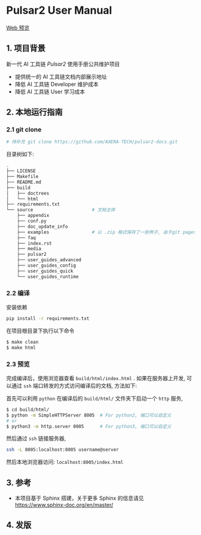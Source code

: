 # Pulsar2 User Manual

[Web 预览](todo)

## 1. 项目背景

新一代 AI 工具链 *Pulsar2* 使用手册公共维护项目

- 提供统一的 AI 工具链文档内部展示地址
- 降低 AI 工具链 Developer 维护成本
- 降低 AI 工具链 User 学习成本

## 2. 本地运行指南

### 2.1 git clone

```bash
# 待补充 git clone https://github.com/AXERA-TECH/pulsar2-docs.git
```

目录树如下:

```bash
.
├── LICENSE
├── Makefile
├── README.md
├── build
│   ├── doctrees
│   └── html
├── requirements.txt
└── source                      # 文档主体
    ├── appendix
    ├── conf.py
    ├── doc_update_info
    ├── examples                # 以 .zip 格式保存了一些例子, 由于git pages的限制, 在线文档不支持点击下载操作
    ├── faq
    ├── index.rst
    ├── media
    ├── pulsar2
    ├── user_guides_advanced
    ├── user_guides_config
    ├── user_guides_quick
    └── user_guides_runtime
```

### 2.2 编译

安装依赖

```bash
pip install -r requirements.txt
```

在项目根目录下执行以下命令

```bash
$ make clean
$ make html
```

### 2.3 预览

完成编译后，使用浏览器查看 `build/html/index.html` . 如果在服务器上开发, 可以通过 `ssh` 端口转发的方式访问编译后的文档, 方法如下:

首先可以利用 `python` 在编译后的 `build/html/` 文件夹下启动一个 `http` 服务,

```bash
$ cd build/html/
$ python -m SimpleHTTPServer 8005  # For python2, 端口可以自定义
# or
$ python3 -m http.server 8005      # For python3, 端口可以自定义
```

然后通过 `ssh` 链接服务器,

```bash
ssh -L 8005:localhost:8005 username@server
```

然后本地浏览器访问: `localhost:8005/index.html`

## 3. 参考

- 本项目基于 Sphinx 搭建，关于更多 Sphinx 的信息请见 https://www.sphinx-doc.org/en/master/

## 4. 发版


